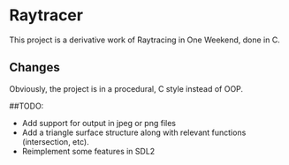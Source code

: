 # Raytracer

This project is a derivative work of Raytracing in One Weekend, done in C.

## Changes

Obviously, the project is in a procedural, C style instead of OOP. 

##TODO:
- Add support for output in jpeg or png files
- Add a triangle surface structure along with relevant functions (intersection, etc).
- Reimplement some features in SDL2
